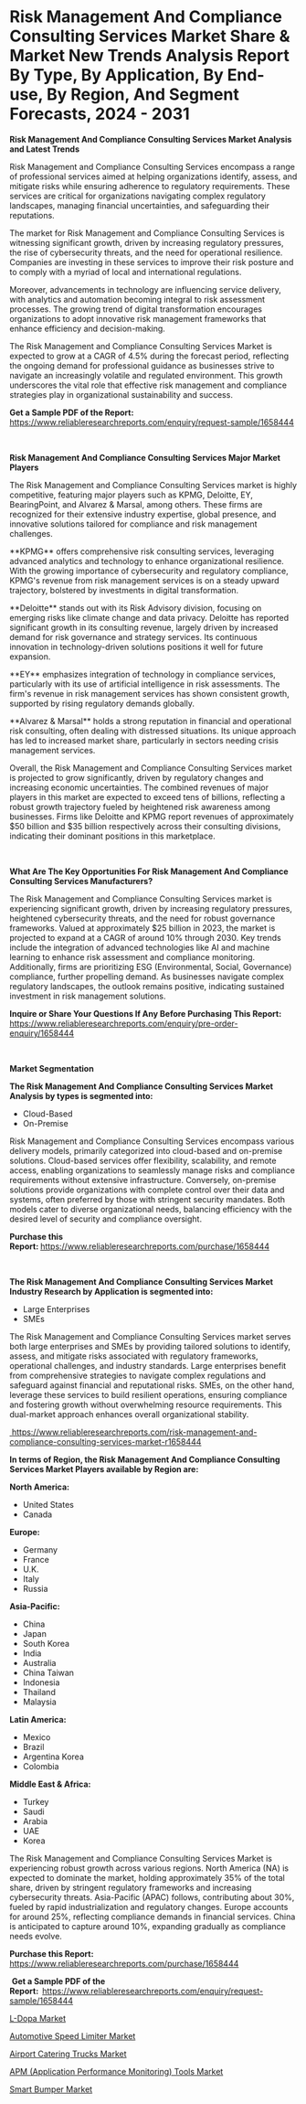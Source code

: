 <p><h1>Risk Management And Compliance Consulting Services Market Share & Market New Trends Analysis Report By Type, By Application, By End-use, By Region, And Segment Forecasts, 2024 - 2031</h1></p><p><strong>Risk Management And Compliance Consulting Services Market Analysis and Latest Trends</strong></p>
<p><p>Risk Management and Compliance Consulting Services encompass a range of professional services aimed at helping organizations identify, assess, and mitigate risks while ensuring adherence to regulatory requirements. These services are critical for organizations navigating complex regulatory landscapes, managing financial uncertainties, and safeguarding their reputations. </p><p>The market for Risk Management and Compliance Consulting Services is witnessing significant growth, driven by increasing regulatory pressures, the rise of cybersecurity threats, and the need for operational resilience. Companies are investing in these services to improve their risk posture and to comply with a myriad of local and international regulations. </p><p>Moreover, advancements in technology are influencing service delivery, with analytics and automation becoming integral to risk assessment processes. The growing trend of digital transformation encourages organizations to adopt innovative risk management frameworks that enhance efficiency and decision-making. </p><p>The Risk Management and Compliance Consulting Services Market is expected to grow at a CAGR of 4.5% during the forecast period, reflecting the ongoing demand for professional guidance as businesses strive to navigate an increasingly volatile and regulated environment. This growth underscores the vital role that effective risk management and compliance strategies play in organizational sustainability and success.</p></p>
<p><strong>Get a Sample PDF of the Report:&nbsp;</strong> <a href="https://www.reliableresearchreports.com/enquiry/request-sample/1658444?utm_campaign=11&utm_medium=2&utm_source=Github&utm_content=ia&utm_term=09122024&utm_id=risk-management-and-compliance-consulting-services">https://www.reliableresearchreports.com/enquiry/request-sample/1658444</a></p>
<p>&nbsp;</p>
<p><strong>Risk Management And Compliance Consulting Services Major Market Players</strong></p>
<p><p>The Risk Management and Compliance Consulting Services market is highly competitive, featuring major players such as KPMG, Deloitte, EY, BearingPoint, and Alvarez & Marsal, among others. These firms are recognized for their extensive industry expertise, global presence, and innovative solutions tailored for compliance and risk management challenges.</p><p>**KPMG** offers comprehensive risk consulting services, leveraging advanced analytics and technology to enhance organizational resilience. With the growing importance of cybersecurity and regulatory compliance, KPMG's revenue from risk management services is on a steady upward trajectory, bolstered by investments in digital transformation.</p><p>**Deloitte** stands out with its Risk Advisory division, focusing on emerging risks like climate change and data privacy. Deloitte has reported significant growth in its consulting revenue, largely driven by increased demand for risk governance and strategy services. Its continuous innovation in technology-driven solutions positions it well for future expansion.</p><p>**EY** emphasizes integration of technology in compliance services, particularly with its use of artificial intelligence in risk assessments. The firm's revenue in risk management services has shown consistent growth, supported by rising regulatory demands globally.</p><p>**Alvarez & Marsal** holds a strong reputation in financial and operational risk consulting, often dealing with distressed situations. Its unique approach has led to increased market share, particularly in sectors needing crisis management services.</p><p>Overall, the Risk Management and Compliance Consulting Services market is projected to grow significantly, driven by regulatory changes and increasing economic uncertainties. The combined revenues of major players in this market are expected to exceed tens of billions, reflecting a robust growth trajectory fueled by heightened risk awareness among businesses. Firms like Deloitte and KPMG report revenues of approximately $50 billion and $35 billion respectively across their consulting divisions, indicating their dominant positions in this marketplace.</p></p>
<p>&nbsp;</p>
<p><strong>What Are The Key Opportunities For Risk Management And Compliance Consulting Services Manufacturers?</strong></p>
<p><p>The Risk Management and Compliance Consulting Services market is experiencing significant growth, driven by increasing regulatory pressures, heightened cybersecurity threats, and the need for robust governance frameworks. Valued at approximately $25 billion in 2023, the market is projected to expand at a CAGR of around 10% through 2030. Key trends include the integration of advanced technologies like AI and machine learning to enhance risk assessment and compliance monitoring. Additionally, firms are prioritizing ESG (Environmental, Social, Governance) compliance, further propelling demand. As businesses navigate complex regulatory landscapes, the outlook remains positive, indicating sustained investment in risk management solutions.</p></p>
<p><strong>Inquire or Share Your Questions If Any Before Purchasing This Report:</strong> <a href="https://www.reliableresearchreports.com/enquiry/pre-order-enquiry/1658444?utm_campaign=11&utm_medium=2&utm_source=Github&utm_content=ia&utm_term=09122024&utm_id=risk-management-and-compliance-consulting-services">https://www.reliableresearchreports.com/enquiry/pre-order-enquiry/1658444</a></p>
<p>&nbsp;</p>
<p><strong>Market Segmentation</strong></p>
<p><strong>The Risk Management And Compliance Consulting Services Market Analysis by types is segmented into:</strong></p>
<p><ul><li>Cloud-Based</li><li>On-Premise</li></ul></p>
<p><p>Risk Management and Compliance Consulting Services encompass various delivery models, primarily categorized into cloud-based and on-premise solutions. Cloud-based services offer flexibility, scalability, and remote access, enabling organizations to seamlessly manage risks and compliance requirements without extensive infrastructure. Conversely, on-premise solutions provide organizations with complete control over their data and systems, often preferred by those with stringent security mandates. Both models cater to diverse organizational needs, balancing efficiency with the desired level of security and compliance oversight.</p></p>
<p><strong>Purchase this Report:&nbsp;</strong><a href="https://www.reliableresearchreports.com/purchase/1658444?utm_campaign=11&utm_medium=2&utm_source=Github&utm_content=ia&utm_term=09122024&utm_id=risk-management-and-compliance-consulting-services">https://www.reliableresearchreports.com/purchase/1658444</a></p>
<p>&nbsp;</p>
<p><strong>The Risk Management And Compliance Consulting Services Market Industry Research by Application is segmented into:</strong></p>
<p><ul><li>Large Enterprises</li><li>SMEs</li></ul></p>
<p><p>The Risk Management and Compliance Consulting Services market serves both large enterprises and SMEs by providing tailored solutions to identify, assess, and mitigate risks associated with regulatory frameworks, operational challenges, and industry standards. Large enterprises benefit from comprehensive strategies to navigate complex regulations and safeguard against financial and reputational risks. SMEs, on the other hand, leverage these services to build resilient operations, ensuring compliance and fostering growth without overwhelming resource requirements. This dual-market approach enhances overall organizational stability.</p></p>
<p><a href="https://www.reliableresearchreports.com/risk-management-and-compliance-consulting-services-market-r1658444?utm_campaign=11&utm_medium=2&utm_source=Github&utm_content=ia&utm_term=09122024&utm_id=risk-management-and-compliance-consulting-services">&nbsp;https://www.reliableresearchreports.com/risk-management-and-compliance-consulting-services-market-r1658444</a></p>
<p><strong>In terms of Region, the Risk Management And Compliance Consulting Services Market Players available by Region are:</strong></p>
<p>
    <p> <strong> North America: </strong>
        <ul>
            <li>United States</li>
            <li>Canada</li>
        </ul>
        </p> 
    <p> <strong> Europe: </strong>
        <ul>
            <li>Germany</li>
            <li>France</li>
            <li>U.K.</li>
            <li>Italy</li>
            <li>Russia</li>
        </ul>
        </p> 
    <p> <strong> Asia-Pacific: </strong>
        <ul>
            <li>China</li>
            <li>Japan</li>
            <li>South Korea</li>
            <li>India</li>
            <li>Australia</li>
            <li>China Taiwan</li>
            <li>Indonesia</li>
            <li>Thailand</li>
            <li>Malaysia</li>
        </ul>
        </p> 
    <p> <strong> Latin America: </strong>
        <ul>
            <li>Mexico</li>
            <li>Brazil</li>
            <li>Argentina Korea</li>
            <li>Colombia</li>
        </ul>
        </p> 
    <p> <strong> Middle East & Africa: </strong>
        <ul>
            <li>Turkey</li>
            <li>Saudi</li>
            <li>Arabia</li>
            <li>UAE</li>
            <li>Korea</li>
        </ul>
    </p>
    </p>
<p><p>The Risk Management and Compliance Consulting Services Market is experiencing robust growth across various regions. North America (NA) is expected to dominate the market, holding approximately 35% of the total share, driven by stringent regulatory frameworks and increasing cybersecurity threats. Asia-Pacific (APAC) follows, contributing about 30%, fueled by rapid industrialization and regulatory changes. Europe accounts for around 25%, reflecting compliance demands in financial services. China is anticipated to capture around 10%, expanding gradually as compliance needs evolve.</p></p>
<p><strong>Purchase this Report: </strong><a href="https://www.reliableresearchreports.com/purchase/1658444?utm_campaign=11&utm_medium=2&utm_source=Github&utm_content=ia&utm_term=09122024&utm_id=risk-management-and-compliance-consulting-services">https://www.reliableresearchreports.com/purchase/1658444</a></p>
<p>&nbsp;<strong>Get a Sample PDF of the Report:&nbsp;&nbsp;</strong><a href="https://www.reliableresearchreports.com/enquiry/request-sample/1658444?utm_campaign=11&utm_medium=2&utm_source=Github&utm_content=ia&utm_term=09122024&utm_id=risk-management-and-compliance-consulting-services">https://www.reliableresearchreports.com/enquiry/request-sample/1658444</a></p>
<p><strong></strong></p>
<p><p><a href="https://github.com/ChiragRp1/Market-Research-Report-List-6/blob/main/l-dopa-market.md?utm_campaign=11&utm_medium=2&utm_source=Github&utm_content=ia&utm_term=09122024&utm_id=risk-management-and-compliance-consulting-services">L-Dopa Market</a></p><p><a href="https://www.linkedin.com/pulse/market-analysis-indicates-automotive-speed-limiter-size-dqmle?utm_campaign=11&utm_medium=2&utm_source=Github&utm_content=ia&utm_term=09122024&utm_id=risk-management-and-compliance-consulting-services">Automotive Speed Limiter Market</a></p><p><a href="https://www.linkedin.com/pulse/revenue-analysis-demand-forecast-airport-catering-trucks-srlae?utm_campaign=11&utm_medium=2&utm_source=Github&utm_content=ia&utm_term=09122024&utm_id=risk-management-and-compliance-consulting-services">Airport Catering Trucks Market</a></p><p><a href="https://github.com/gukenneth26571/Market-Research-Report-List-1/blob/main/apm-application-performance-monitoring-tools-market.md?utm_campaign=11&utm_medium=2&utm_source=Github&utm_content=ia&utm_term=09122024&utm_id=risk-management-and-compliance-consulting-services">APM (Application Performance Monitoring) Tools Market</a></p><p><a href="https://www.linkedin.com/pulse/forecasted-growth-smart-bumper-market-analyzing-trends-competition-bqo2e?utm_campaign=11&utm_medium=2&utm_source=Github&utm_content=ia&utm_term=09122024&utm_id=risk-management-and-compliance-consulting-services">Smart Bumper Market</a></p></p>